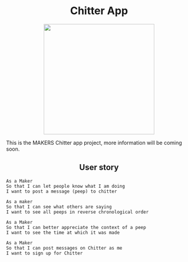<h1 align="center">Chitter App</h1> 

<p align="center"><img width="300" src="https://user-images.githubusercontent.com/71974361/112901568-d6730880-90dc-11eb-8ed6-2b33c36fb3b3.gif"></p>

<p>This is the MAKERS Chitter app project, more information will be coming soon.</p>

<h2 align="center">User story</h2>

``` 
As a Maker
So that I can let people know what I am doing  
I want to post a message (peep) to chitter
``` 

``` 
As a maker
So that I can see what others are saying  
I want to see all peeps in reverse chronological order
``` 

``` 
As a Maker
So that I can better appreciate the context of a peep
I want to see the time at which it was made
``` 
 
``` 
As a Maker
So that I can post messages on Chitter as me
I want to sign up for Chitter
```
